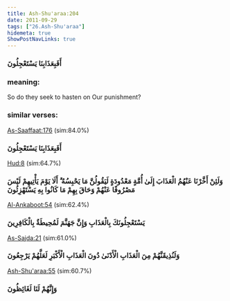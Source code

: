```yaml
---
title: Ash-Shu'araa:204
date: 2011-09-29
tags: ["26.Ash-Shu'araa"]
hidemeta: true 
ShowPostNavLinks: true 
---
```

### أَفَبِعَذَابِنَا يَسْتَعْجِلُونَ
### meaning: 
So do they seek to hasten on Our punishment?
### similar verses: 

[As-Saaffaat:176](/37/176) (sim:84.0%)

### أَفَبِعَذَابِنَا يَسْتَعْجِلُونَ

[Hud:8](/11/8) (sim:64.7%)

### وَلَئِنْ أَخَّرْنَا عَنْهُمُ الْعَذَابَ إِلَىٰ أُمَّةٍ مَعْدُودَةٍ لَيَقُولُنَّ مَا يَحْبِسُهُ ۗ أَلَا يَوْمَ يَأْتِيهِمْ لَيْسَ مَصْرُوفًا عَنْهُمْ وَحَاقَ بِهِمْ مَا كَانُوا بِهِ يَسْتَهْزِئُونَ

[Al-Ankaboot:54](/29/54) (sim:62.4%)

### يَسْتَعْجِلُونَكَ بِالْعَذَابِ وَإِنَّ جَهَنَّمَ لَمُحِيطَةٌ بِالْكَافِرِينَ

[As-Sajda:21](/32/21) (sim:61.0%)

### وَلَنُذِيقَنَّهُمْ مِنَ الْعَذَابِ الْأَدْنَىٰ دُونَ الْعَذَابِ الْأَكْبَرِ لَعَلَّهُمْ يَرْجِعُونَ

[Ash-Shu'araa:55](/26/55) (sim:60.7%)

### وَإِنَّهُمْ لَنَا لَغَائِظُونَ
